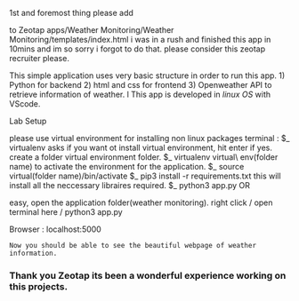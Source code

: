 1st and foremost thing please add 

<head>
    <!-- Existing head content like styles, fonts, etc. -->
    <script>
        // Refresh page every 5 minutes (300,000 milliseconds)
        setTimeout(() => {
            window.location.reload();
        }, 300000); // 5 minutes
    </script>
</head>

to Zeotap apps/Weather Monitoring/Weather Monitoring/templates/index.html
i was in a rush and finished this app in 10mins and 
im so sorry i forgot to do that. 
please consider this zeotap recruiter please.




This simple application uses very basic structure in order to run this app.
	1) Python for backend
	2) html and css for frontend
	3) Openweather API to retrieve information of weather.
l
This app is developed in *linux OS* with VScode.

Lab Setup 

please use virtual environment for installing non linux packages
terminal :
	$_ virtualenv
	asks if you want ot install virtual environment, hit enter if yes.
	create a folder virtual environment folder.
	$_ virtualenv virtual\ env(folder name)
	to activate the environment for the application.
	$_ source virtual(folder name)/bin/activate
	$_ pip3 install -r requirements.txt
	this will install all the neccessary libraires required.
	$_ python3 app.py
OR 

easy,
 open the application folder(weather monitoring).
 right click / open terminal here / python3 app.py


Browser :
	localhost:5000
	
	Now you should be able to see the beautiful webpage of weather information.



### Thank you Zeotap its been a wonderful experience working on this projects. ###
